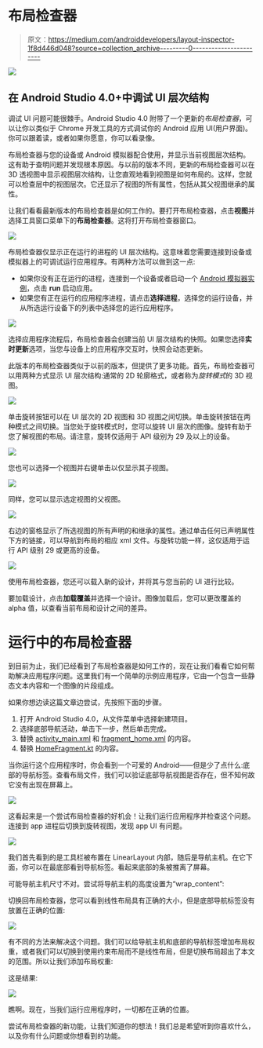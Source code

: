 # 布局检查器

> 原文：<https://medium.com/androiddevelopers/layout-inspector-1f8d446d048?source=collection_archive---------0----------------------->

![](img/3b9e4f4fc22823b92007509e25b3913e.png)

## 在 Android Studio 4.0+中调试 UI 层次结构

调试 UI 问题可能很棘手。Android Studio 4.0 附带了一个更新的*布局检查器*，可以让你以类似于 Chrome 开发工具的方式调试你的 Android 应用 UI(用户界面)。你可以跟着读，或者如果你愿意，你可以看录像。

布局检查器与您的设备或 Android 模拟器配合使用，并显示当前视图层次结构。这有助于查明问题并发现根本原因。与以前的版本不同，更新的布局检查器可以在 3D 透视图中显示视图层次结构，让您直观地看到视图是如何布局的。这样，您就可以检查层中的视图层次。它还显示了视图的所有属性，包括从其父视图继承的属性。

让我们看看最新版本的布局检查器是如何工作的。要打开布局检查器，点击**视图**并选择工具窗口菜单下的**布局检查器**。这将打开布局检查器窗口。

![](img/d5943c7932b76e7cf73382613cc21f4a.png)

布局检查器仅显示正在运行的进程的 UI 层次结构。这意味着您需要连接到设备或模拟器上的可调试运行应用程序。有两种方法可以做到这一点:

*   如果你没有正在运行的进程，连接到一个设备或者启动一个 [Android 模拟器实例](https://developer.android.com/studio/run/emulator)，点击 **run** 启动应用。
*   如果您有正在运行的应用程序进程，请点击**选择进程**，选择您的运行设备，并从所选运行设备下的列表中选择您的运行应用程序。

![](img/729a4fbeff7f61e4393fe1b485e986b1.png)

选择应用程序流程后，布局检查器会创建当前 UI 层次结构的快照。如果您选择**实时更新**选项，当您与设备上的应用程序交互时，快照会动态更新。

此版本的布局检查器类似于以前的版本，但提供了更多功能。首先，布局检查器可以用两种方式显示 UI 层次结构:通常的 2D 轮廓格式，或者称为*旋转模式*的 3D 视图。

![](img/798760d525fe14f7b55b0cdbf5c00d15.png)

单击旋转按钮可以在 UI 层次的 2D 视图和 3D 视图之间切换。单击旋转按钮在两种模式之间切换。当您处于旋转模式时，您可以旋转 UI 层次的图像。旋转有助于您了解视图的布局。请注意，旋转仅适用于 API 级别为 29 及以上的设备。

![](img/f14c891071fe24e71333ed26aee8f09a.png)

您也可以选择一个视图并右键单击以仅显示其子视图。

![](img/c20ad3f62a0ebdca13040f1ec138f746.png)

同样，您可以显示选定视图的父视图。

![](img/2087701fdf1ba5c81c34253258d201fd.png)

右边的窗格显示了所选视图的所有声明的和继承的属性。通过单击任何已声明属性下方的链接，可以导航到布局的相应 xml 文件。与旋转功能一样，这仅适用于运行 API 级别 29 或更高的设备。

![](img/0e8cf7f46ce4d52559feb938c0604166.png)

使用布局检查器，您还可以载入新的设计，并将其与您当前的 UI 进行比较。

要加载设计，点击**加载覆盖**并选择一个设计。图像加载后，您可以更改覆盖的 alpha 值，以查看当前布局和设计之间的差异。

# 运行中的布局检查器

到目前为止，我们已经看到了布局检查器是如何工作的，现在让我们看看它如何帮助解决应用程序问题。这里我们有一个简单的示例应用程序，它由一个包含一些静态文本内容和一个图像的片段组成。

如果你想边读这篇文章边尝试，先按照下面的步骤。

1.  打开 Android Studio 4.0，从文件菜单中选择新建项目。
2.  选择底部导航活动，单击下一步，然后单击完成。
3.  替换 [activity_main.xml](https://gist.github.com/yenerm/9a07014e71a9a9df4c0c72bd615d0671) 和 [fragment_home.xml](https://gist.github.com/yenerm/b0b84304fa57e8c9f99433eb489eba26) 的内容。
4.  替换 [HomeFragment.kt](https://gist.github.com/yenerm/7418d98137118d1e96f2e655346c54b4) 的内容。

当你运行这个应用程序时，你会看到一个可爱的 Android——但是少了点什么:底部的导航标签。查看布局文件，我们可以验证底部导航视图是否存在，但不知何故它没有出现在屏幕上。

![](img/14dd27c04dafe0e87f49c4e49aee1d9b.png)

这看起来是一个尝试布局检查器的好机会！让我们运行应用程序并检查这个问题。连接到 app 进程后切换到旋转视图，发现 app UI 有问题。

![](img/767dd654346a487aff31d8fbca8d2b76.png)

我们首先看到的是工具栏被布置在 LinearLayout 内部，随后是导航主机。在它下面，你可以在最底部看到导航标签。看起来底部的条被推离了屏幕。

可能导航主机尺寸不对。尝试将导航主机的高度设置为“wrap_content”:

切换回布局检查器，您可以看到线性布局具有正确的大小，但是底部导航标签没有放置在正确的位置:

![](img/5b420fbf05af8e3d2d6074a6426b43b7.png)

有不同的方法来解决这个问题。我们可以给导航主机和底部的导航标签增加布局权重，或者我们可以切换到使用约束布局而不是线性布局，但是切换布局超出了本文的范围。所以让我们添加布局权重:

这是结果:

![](img/dc2466c7b2020de6bd1f771b5ea53905.png)

瞧啊。现在，当我们运行应用程序时，一切都在正确的位置。

尝试布局检查器的新功能，让我们知道你的想法！我们总是希望听到你喜欢什么，以及你有什么问题或你想看到的功能。